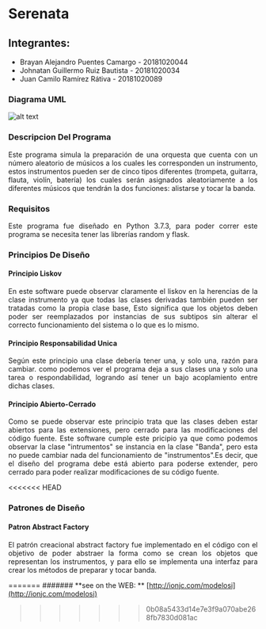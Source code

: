 # Serenata


## Integrantes:

- Brayan Alejandro Puentes Camargo  - 20181020044
- Johnatan Guillermo Ruiz Bautista  - 20181020034
- Juan Camilo Ramírez Rátiva        - 20181020089

### Diagrama UML

![alt text](https://github.com/wthoutjc/Serenata/blob/master/BandaUML2.0.png)
### Descripcion Del Programa
<p align= "Justify">Este programa simula la preparación de una orquesta que cuenta con un número aleatorio de músicos a los cuales les corresponden un instrumento, estos instrumentos pueden ser de cinco tipos diferentes (trompeta, guitarra, flauta, violín, batería) los cuales serán asignados aleatoriamente a los diferentes músicos que tendrán la dos funciones: alistarse y tocar la banda.</p>

### Requisitos
<p align= "Justify">Este programa fue diseñado en Python 3.7.3, para poder correr este programa se necesita tener las librerías random y flask.</p>

### Principios De Diseño


#### **Principio Liskov**
<p align="justify">En este software puede observar claramente el liskov en la herencias de la clase instrumento ya que todas las clases derivadas también pueden ser tratadas como  la propia clase base, Esto significa que los objetos deben poder ser   
reemplazados por instancias de sus subtipos sin alterar el correcto funcionamiento del sistema o lo que es lo mismo. </p>

#### **Principio Responsabilidad Unica**
<p align="justify">Según este principio una clase debería tener una, y solo una, razón para cambiar. como podemos ver el programa deja a sus clases una y solo una tarea o respondabilidad, logrando así tener un bajo acoplamiento entre dichas clases.</p>  

#### **Principio Abierto-Cerrado**
<p align="justify">Como se puede observar este principio trata que las clases deben estar abiertos para las extensiones, pero cerrado para las modificaciones del código fuente. Este software cumple este pricipio ya que como podemos observar la clase "intrumentos" se instancia en la clase "Banda", pero esta no puede cambiar nada del funcionamiento de "instrumentos".Es decir, que el diseño del programa debe está abierto para poderse extender, pero cerrado para poder realizar modificaciones de su código fuente.</p>

<<<<<<< HEAD
### Patrones de Diseño

#### **Patron Abstract Factory**
<p align= "Justify">El patrón creacional abstract factory fue implementado en el código con el objetivo de poder abstraer la forma como se crean los objetos que representan los instrumentos, y para ello se implementa una interfaz para crear los métodos de preparar y tocar banda.</p>

=======
####### **see on the WEB: ** [http://ionjc.com/modelosi](http://ionjc.com/modelosi)
>>>>>>> 0b08a5433d14e7e3f9a070abe268fb7830d081ac

